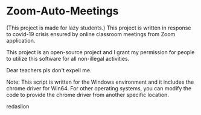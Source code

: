 # Zoom-Auto-Meetings
(This project is made for lazy students.)
This project is written in response to covid-19 crisis
ensured by online classroom meetings from Zoom application.

This project is an open-source project and I grant my permission for people to utilize this software for all non-illegal activities.

Dear teachers pls don't expell me.

Note: This script is written for the Windows environment and it includes the chrome driver for Win64. For other operating systems,
you can modify the code to provide the chrome driver from another specific location.

redaslion

